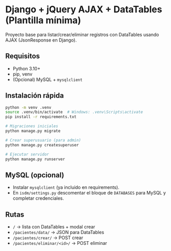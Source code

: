 # Django + jQuery AJAX + DataTables (Plantilla mínima)

Proyecto base para listar/crear/eliminar registros con DataTables usando AJAX (JsonResponse en Django).

## Requisitos
- Python 3.10+
- pip, venv
- (Opcional) MySQL + `mysqlclient`

## Instalación rápida
```bash
python -m venv .venv
source .venv/bin/activate  # Windows: .venv\Scripts\activate
pip install -r requirements.txt

# Migraciones iniciales
python manage.py migrate

# Crear superusuario (para admin)
python manage.py createsuperuser

# Ejecutar servidor
python manage.py runserver
```

## MySQL (opcional)
- Instalar `mysqlclient` (ya incluido en requirements).
- En `isdm/settings.py` descomentar el bloque de `DATABASES` para MySQL y completar credenciales.

## Rutas
- `/` → lista con DataTables + modal crear
- `/pacientes/data/` → JSON para DataTables
- `/pacientes/crear/` → POST crear
- `/pacientes/eliminar/<id>/` → POST eliminar
